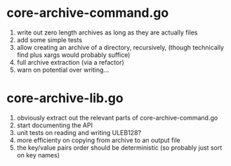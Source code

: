 # core-archive-command.go

1. write out zero length archives as long as they are actually files
2. add some simple tests
3. allow creating an archive of a directory, recursively, (though
   technically find plus xargs would probably suffice)
4. full archive extraction (via a refactor)
5. warn on potential over writing...

# core-archive-lib.go

1. obviously extract out the relevant parts of core-archive-command.go
2. start documenting the API
3. unit tests on reading and writing ULEB128?
4. more efficienty on copying from archive to an output file
5. the key/value pairs order should be deterministic (so probably just
   sort on key names)
